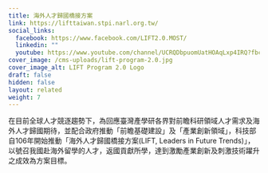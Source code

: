 ```yaml
---
title: 海外人才歸國橋接方案
link: https://lifttaiwan.stpi.narl.org.tw/
social_links:
  facebook: https://www.facebook.com/LIFT2.0.MOST/
  linkedin: ""
  youtube: https://www.youtube.com/channel/UCRQDbpuomUatHOAqLxp4IRQ?fbclid=IwAR0KNkJI2YyMMbc262xbWPWIPVe2SClKJmKPg7P8pN1UqC70KRuPYpFK5fQ
cover_image: /cms-uploads/lift-program-2.0.jpg
cover_image_alt: LIFT Program 2.0 Logo
draft: false
hidden: false
layout: related
weight: 7
---
```

在目前全球人才競逐趨勢下，為回應臺灣產學研各界對前瞻科研領域人才需求及海外人才歸國期待，並配合政府推動「前瞻基礎建設」及「產業創新領域」，科技部自106年開始推動「海外人才歸國橋接方案(LIFT, Leaders in Future Trends)」，以號召我國赴海外留學的人才，返國貢獻所學，達到激勵產業創新及刺激技術躍升之成效為方案目標。
